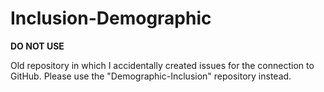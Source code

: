 # Inclusion-Demographic

**DO NOT USE**

Old repository in which I accidentally created issues for the connection to GitHub. Please use the "Demographic-Inclusion" repository instead.
